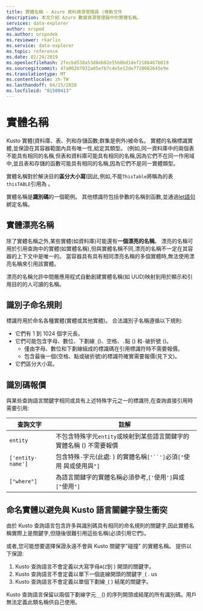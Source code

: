 ```yaml
---
title: 實體名稱 - Azure 資料資源管理員 |微軟文件
description: 本文介紹 Azure 數據資源管理器中的實體名稱。
services: data-explorer
author: orspod
ms.author: orspodek
ms.reviewer: rkarlin
ms.service: data-explorer
ms.topic: reference
ms.date: 02/24/2019
ms.openlocfilehash: 2fecbd538a53d8eb02e55b0bd1def2186467b019
ms.sourcegitcommit: 47a002b7032a05ef67c4e5e12de7720062645e9e
ms.translationtype: MT
ms.contentlocale: zh-TW
ms.lasthandoff: 04/15/2020
ms.locfileid: "81509413"
---
```

# <a name="entity-names"></a>實體名稱

Kusto 實體(資料庫、表、列和存儲函數;群集是例外)被命名。 實體的名稱標識實體,並保證在其容器範圍內具有唯一性,給定其類型。
(例如,同一資料庫中的兩個表不能具有相同的名稱,但表和資料庫可能具有相同的名稱,因為它們不在同一作用域中,並且表和存儲的函數可能具有相同的名稱,因為它們不是同一實體類型。

實體名稱對於解決目的**區分大小寫**(因此,例如,不能`ThisTable`將稱為的表`thisTABLE`引用為 。

實體名稱是**識別碼**的一個範例。 其他標識符包括參數的名稱到函數,並通過[let語句](../letstatement.md)綁定名稱。

## <a name="entity-pretty-names"></a>實體漂亮名稱

除了實體名稱之外,某些實體(如資料庫)可能還有**一個漂亮的名稱**。 漂亮的名稱可用於引用查詢中的實體(如實體名稱),但與實體名稱不同,漂亮的名稱不一定在其容器的上下文中是唯一的。 當容器具有具有相同漂亮名稱的多個實體時,無法使用漂亮名稱來引用該實體。

漂亮的名稱允許中間層應用程式自動創建實體名稱(如 UUD)映射到用於顯示和引用目的的人可讀的名稱。

## <a name="identifier-naming-rules"></a>識別子命名規則

<!-- TODO: This section should be reviewed and moved to its own page -->

標識符用於命名各種實體(實體或其他實體)。
合法識別子名稱遵循以下規則:
* 它們有 1 到 1024 個字元長。
* 它們可能包含字母、數位、下劃線`_`()、空格、`.`點 () 和`-`破折號 ()。
  * 僅由字母、數位和下劃線組成的標識碼在引用標識符時不需要報價。
  * 包含最後一個(空格、點或破折號)的標識符確實需要報價(見下文)。
* 它們區分大小寫。

## <a name="identifier-quoting"></a>識別碼報價

與某些查詢語言關鍵字相同或具有上述特殊字元之一的標識符,在查詢直接引用時需要引用:

|查詢文字         |註解                          |
|-------------------|----------------------------------|
| `entity`          |不包含特殊字元`entity`或映射到某些語言關鍵字的實體名稱 () 不需要報價|
|`['entity-name']`  |包含特殊`-`字元(此處: ) 的實體名稱`['``']`必須`["`使用 與或使用與`"]`|
|`["where"]`        |為語言關鍵字的實體名稱必須參考,`['`使用`']`與或`["`使用`"]`|

## <a name="naming-your-entities-to-avoid-collisions-with-kusto-language-keywords"></a>命名實體以避免與 Kusto 語言關鍵字發生衝突

由於 Kusto 查詢語言包含許多與識別碼具有相同的命名規則的關鍵字,因此實體名稱實際上是關鍵字,但隨後很難引用這些名稱(必須引用它們)。

或者,您可能想要選擇保證永遠不會與 Kusto 關鍵字"碰撞" 的實體名稱。 提供以下保證:

1. Kusto 查詢語言不會定義以大寫字母`A`(`Z`到 ) 開頭的關鍵字。
2. Kusto 查詢語言不會定義以單下一個底線開頭的關鍵字`_`( . us
3. Kusto 查詢語言不會定義以單個下劃線`_`( ) 結尾的關鍵字。

Kusto 查詢語言保留以兩個下劃線字元`__`() 的序列開頭或結尾的所有識別碼。用戶無法定義此類名稱供自己使用。








